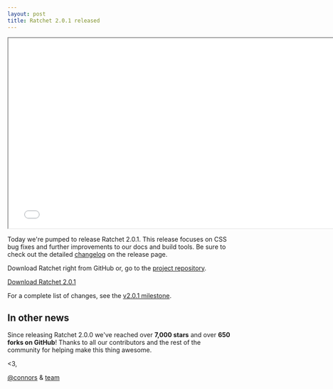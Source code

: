 ```yaml
---
layout: post
title: Ratchet 2.0.1 released
---
```


<div class="embed-responsive embed-responsive-16by9">
  <iframe class="embed-responsive-item" src="//www.youtube.com/embed/otCpCn0l4Wo?rel=0" width="760" height="428" allowfullscreen></iframe>
</div>

Today we're pumped to release Ratchet 2.0.1. This release focuses on CSS bug fixes and further improvements to our docs and build tools. Be sure to check out the detailed [changelog](https://github.com/twbs/ratchet/releases/tag/v2.0.1) on the release page.

Download Ratchet right from GitHub or, go to the [project repository](https://github.com/twbs/ratchet).

<a class="btn-link btn-link-ratchet" href="https://github.com/twbs/ratchet/archive/v2.0.1.zip">Download Ratchet 2.0.1</a>

For a complete list of changes, see the [v2.0.1 milestone](https://github.com/twbs/ratchet/issues?q=state%3Aclosed+type%3Aissue+milestone%3A2.0.1).

## In other news

Since releasing Ratchet 2.0.0 we've reached over **7,000 stars** and over **650 forks on GitHub**! Thanks to all our contributors and the rest of the community for helping make this thing awesome.


<3,

[@connors](https://twitter.com/connors) & [team](https://github.com/orgs/twbs/people)
